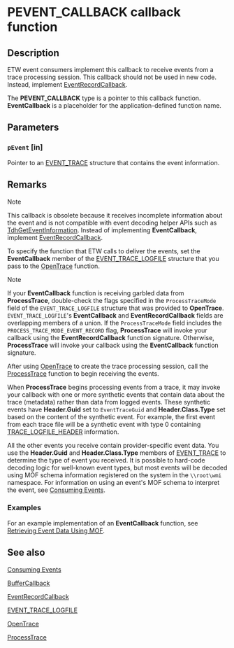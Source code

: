 # PEVENT_CALLBACK callback function

## Description

ETW event consumers implement this callback to receive events from a trace
processing session. This callback should not be used in new code. Instead,
implement
[EventRecordCallback](https://learn.microsoft.com/windows/win32/api/evntrace/nc-evntrace-pevent_record_callback).

The **PEVENT_CALLBACK** type is a pointer to this callback function.
**EventCallback** is a placeholder for the application-defined function name.

## Parameters

### `pEvent` [in]

Pointer to an [EVENT_TRACE](https://learn.microsoft.com/windows/win32/api/evntrace/ns-evntrace-event_trace)
structure that contains the event information.

## Remarks

> [!Note]
> This callback is obsolete because it receives incomplete information
> about the event and is not compatible with event decoding helper APIs such as
> [TdhGetEventInformation](https://learn.microsoft.com/windows/win32/api/tdh/nf-tdh-tdhgeteventinformation).
> Instead of implementing **EventCallback**, implement
> [EventRecordCallback](https://learn.microsoft.com/windows/win32/api/evntrace/nc-evntrace-pevent_record_callback).

To specify the function that ETW calls to deliver the events, set the
**EventCallback** member of the
[EVENT_TRACE_LOGFILE](https://learn.microsoft.com/windows/win32/api/evntrace/ns-evntrace-event_trace_logfilea)
structure that you pass to the
[OpenTrace](https://learn.microsoft.com/windows/win32/api/evntrace/nf-evntrace-opentracea) function.

> [!Note]
> If your **EventCallback** function is receiving garbled data from
> **ProcessTrace**, double-check the flags specified in the `ProcessTraceMode`
> field of the `EVENT_TRACE_LOGFILE` structure that was provided to
> **OpenTrace**. `EVENT_TRACE_LOGFILE`'s **EventCallback** and
> **EventRecordCallback** fields are overlapping members of a union. If the
> `ProcessTraceMode` field includes the `PROCESS_TRACE_MODE_EVENT_RECORD` flag,
> **ProcessTrace** will invoke your callback using the **EventRecordCallback**
> function signature. Otherwise, **ProcessTrace** will invoke your callback
> using the **EventCallback** function signature.

After using [OpenTrace](https://learn.microsoft.com/windows/win32/api/evntrace/nf-evntrace-opentracea) to
create the trace processing session, call the
[ProcessTrace](https://learn.microsoft.com/windows/win32/api/evntrace/nf-evntrace-processtrace) function to
begin receiving the events.

When **ProcessTrace** begins processing events from a trace, it may invoke your
callback with one or more synthetic events that contain data about the trace
(metadata) rather than data from logged events. These synthetic events have
**Header.Guid** set to `EventTraceGuid` and **Header.Class.Type** set based on
the content of the synthetic event. For example, the first event from each trace
file will be a synthetic event with type 0 containing
[TRACE_LOGFILE_HEADER](https://learn.microsoft.com/windows/win32/api/evntrace/ns-evntrace-trace_logfile_header)
information.

All the other events you receive contain provider-specific event data. You use
the **Header.Guid** and **Header.Class.Type** members of
[EVENT_TRACE](https://learn.microsoft.com/windows/win32/api/evntrace/ns-evntrace-event_trace) to determine
the type of event you received. It is possible to hard-code decoding logic for
well-known event types, but most events will be decoded using MOF schema
information registered on the system in the `\\root\wmi` namespace. For
information on using an event's MOF schema to interpret the event, see
[Consuming Events](https://learn.microsoft.com/windows/win32/etw/consuming-events).

### Examples

For an example implementation of an **EventCallback** function, see
[Retrieving Event Data Using MOF](https://learn.microsoft.com/windows/win32/etw/retrieving-event-data-using-mof).

## See also

[Consuming Events](https://learn.microsoft.com/windows/win32/etw/consuming-events)

[BufferCallback](https://learn.microsoft.com/windows/win32/api/evntrace/nc-evntrace-pevent_trace_buffer_callbacka)

[EventRecordCallback](https://learn.microsoft.com/windows/win32/api/evntrace/nc-evntrace-pevent_record_callback)

[EVENT_TRACE_LOGFILE](https://learn.microsoft.com/windows/win32/api/evntrace/ns-evntrace-event_trace_logfilea)

[OpenTrace](https://learn.microsoft.com/windows/win32/api/evntrace/nf-evntrace-opentracea)

[ProcessTrace](https://learn.microsoft.com/windows/win32/api/evntrace/nf-evntrace-processtrace)